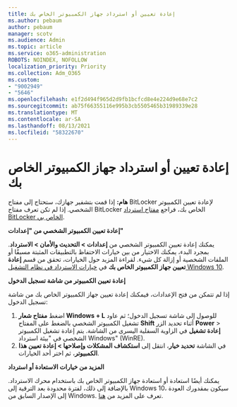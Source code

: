```yaml
---
title: إعادة تعيين أو استرداد جهاز الكمبيوتر الخاص بك
ms.author: pebaum
author: pebaum
manager: scotv
ms.audience: Admin
ms.topic: article
ms.service: o365-administration
ROBOTS: NOINDEX, NOFOLLOW
localization_priority: Priority
ms.collection: Adm_O365
ms.custom:
- "9002949"
- "5646"
ms.openlocfilehash: e1f2d494f965d2d9fb1bcfcd8e4e224d9e68e7c2
ms.sourcegitcommit: ab75f66355116e995b3cb5505465b31989339e28
ms.translationtype: MT
ms.contentlocale: ar-SA
ms.lasthandoff: 08/13/2021
ms.locfileid: "58322670"
---
```

# <a name="reset-or-recover-your-pc"></a>إعادة تعيين أو استرداد جهاز الكمبيوتر الخاص بك

**هام:** إذا قمت بتشفير جهازك، ستحتاج إلى مفتاح BitLocker لإعادة تعيين الكمبيوتر الشخصي. إذا لم تكن تعرف مفتاح BitLocker الخاص بك، فراجع [مفتاح استرداد BitLocker الخاص بي](https://support.microsoft.com/help/4026181/windows-10-find-my-bitlocker-recovery-key).

**إعادة تعيين الكمبيوتر الشخصي من "إعدادات"**

يمكنك إعادة تعيين الكمبيوتر الشخصي من **إعدادات > التحديث والأمان > الاسترداد**. بمجرد البدء، يمكنك الاختيار من بين خيارات الاحتفاظ بالتطبيقات المثبتة مسبقًا أو الملفات الشخصية أو إزالة كل شيء. لقراءة المزيد حول الخيارات، تحقق من قسم **إعادة تعيين جهاز الكمبيوتر الخاص بك** في [خيارات الاسترداد في نظام التشغيل Windows 10](https://support.microsoft.com/help/12415/windows-10-recovery-options).

**إعادة تعيين الكمبيوتر من شاشة تسجيل الدخول**

إذا لم تتمكن من فتح الإعدادات، فيمكنك إعادة تعيين جهاز الكمبيوتر الخاص بك من شاشة تسجيل الدخول:

1. اضغط **مفتاح شعار Windows + L** للوصول إلى شاشة تسجيل الدخول؛ ثم عاود تشغيل الكمبيوتر الشخصي بالضغط على المفتاح **Shift** أثناء تحديد الزر **Power** > **إعادة تشغيل** في الزاوية السفلية اليسرى من الشاشة. يتم إعادة تشغيل الكمبيوتر الشخصي في "بيئة استرداد Windows" (WinRE).
2. في الشاشة **تحديد خيار**، انتقل إلى **استكشاف المشكلات وإصلاحها > إعادة تعيين هذا الكمبيوتر**، ثم اختر أحد الخيارات.

**المزيد من خيارات الاستعادة أو استرداد**

يمكنك أيضًا استعادة أو استعادة جهاز الكمبيوتر الخاص بك باستخدام محرك الاسترداد. بالإضافة إلى ذلك، لفترة محدودة بعد الترقية إلى Windows 10، سيكون بمقدورك العودة إلى الإصدار السابق من Windows. تعرف على المزيد من [هنا](https://support.microsoft.com/help/12415/windows-10-recovery-options).
